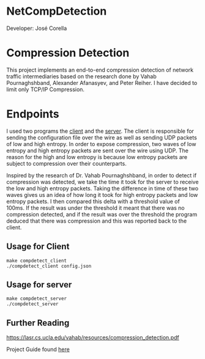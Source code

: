 # NetCompDetection
Developer: José Corella


# Compression Detection
This project implements an end-to-end compression detection of network traffic intermediaries based on the research done by Vahab Pournaghshband, Alexander Afanasyev, and Peter Reiher.
I have decided to limit only TCP/IP Compression.

# Endpoints
I used two programs the [client](client.c) and the [server](server.c). The client is responsible for sending the configuration file over the wire as well as sending UDP packets of low and high entropy. In order to expose compression, two waves of low entropy and high entropy packets are sent over the wire using UDP. The reason for the high and low entropy is because low entropy packets are subject to compression over their counterparts.

Inspired by the research of Dr.  Vahab Pournaghshband, in order to detect if compression was detected, we take the time it took for the server to receive the low and high entropy packets. Taking the difference in time of these two waves gives us an idea of how long it took for high entropy packets and low entropy packets. I then compared this delta with a threshold value of 100ms. If the result was under the threshold it meant that there was no compression detected, and if the result was over the threshold the program deduced that there was compression and this was reported back to the client.

## Usage for Client
```
make compdetect_client
./compdetect_client config.json
```

## Usage for server
```
make compdetect_server
./compdetect_server
```

## Further Reading
https://lasr.cs.ucla.edu/vahab/resources/compression_detection.pdf

Project Guide found [here](CS486_Fall_2020_Project.pdf)
